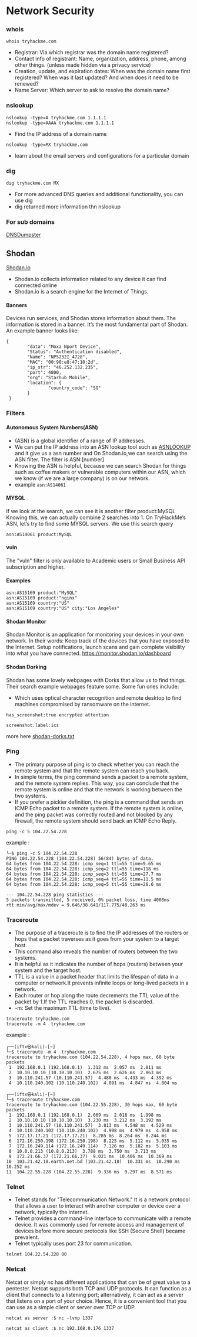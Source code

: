 # Network Security
### whois
```
whois tryhackme.com
```
- Registrar: Via which registrar was the domain name registered?
- Contact info of registrant: Name, organization, address, phone, among other things. (unless made hidden via a privacy service)
- Creation, update, and expiration dates: When was the domain name first registered? When was it last updated? And when does it need to be renewed?
- Name Server: Which server to ask to resolve the domain name?
### nslookup
```
nslookup -type=A tryhackme.com 1.1.1.1
nslookup -type=AAAA tryhackme.com 1.1.1.1
```
- Find the IP address of a domain name
```
nslookup -type=MX tryhackme.com
```
- learn about the email servers and configurations for a particular domain
### dig
```
dig tryhackme.com MX
```
- For more advanced DNS queries and additional functionality, you can use dig
-  dig returned more information thn nslookup

### For sub domains

[DNSDumpster](https://dnsdumpster.com/)
## Shodan
[Shodan.io](https://www.shodan.io/)
- Shodan.io collects information related to any device it can find connected online
- Shodan.io is a search engine for the Internet of Things.
#### Banners
 Devices run services, and Shodan stores information about them. The information is stored in a banner. It’s the most fundamental part of Shodan.
An example banner looks like:
```
{
		"data": "Moxa Nport Device",
		"Status": "Authentication disabled",
		"Name": "NP5232I_4728",
		"MAC": "00:90:e8:47:10:2d",
		"ip_str": "46.252.132.235",
		"port": 4800,
		"org": "Starhub Mobile",
		"location": {
				"country_code": "SG"
		}
 }
```
### Filters
#### Autonomous System Numbers(ASN)
- (ASN) is a global identifier of a range of IP addresses.
- We can put the IP address into an ASN lookup tool such as [ASNLOOKUP](https://asnlookup.com/) and it give us a asn number and On Shodan.io,we can search using the ASN filter. The filter is ASN:[number]
- Knowing the ASN is helpful, because we can search Shodan for things such as coffee makers or vulnerable computers within our ASN, which we know (if we are a large company) is on our network.
- example ```asn:AS14061```

#### MYSQL
If we look at the search, we can see it is another filter product:MySQL
Knowing this, we can actually combine 2 searches into 1.
On TryHackMe’s ASN, let’s try to find some MYSQL servers.
We use this search query

```asn:AS14061 product:MySQL```
#### vuln
The "vuln" filter is only available to Academic users or Small Business API subscription and higher.
#### Examples
```
asn:AS15169 product:"MySQL"
asn:AS15169 product:"nginx"
asn:AS15169 country:"US"
asn:AS15169 country:"US" city:"Los Angeles"
```
#### Shodan Monitor
Shodan Monitor is an application for monitoring your devices in your own network. In their words:
Keep track of the devices that you have exposed to the Internet. Setup notifications, launch scans and gain complete visibility into what you have connected.
https://monitor.shodan.io/dashboard
#### Shodan Dorking
Shodan has some lovely webpages with Dorks that allow us to find things. Their search example webpages feature some.
Some fun ones include:
- Which uses optical character recognition and remote desktop to find machines compromised by ransomware on the internet. 
```
has_screenshot:true encrypted attention
```
```
screenshot.label:ics
```
more here [shodan-dorks.txt](shodan-dorks.txt)

### Ping
 - The primary purpose of ping is to check whether you can reach the remote system and that the remote system can reach you back.
 - In simple terms, the ping command sends a packet to a remote system, and the remote system replies. This way, you can conclude that the remote system is online and that the network is working between the two systems.
 - If you prefer a pickier definition, the ping is a command that sends an ICMP Echo packet to a remote system. If the remote system is online, and the ping packet was correctly routed and not blocked by any firewall, the remote system should send back an ICMP Echo Reply.
```
ping -c 5 104.22.54.228
```
example :
```
└─$ ping -c 5 104.22.54.228       
PING 104.22.54.228 (104.22.54.228) 56(84) bytes of data.
64 bytes from 104.22.54.228: icmp_seq=1 ttl=55 time=9.65 ms
64 bytes from 104.22.54.228: icmp_seq=2 ttl=55 time=118 ms
64 bytes from 104.22.54.228: icmp_seq=3 ttl=55 time=27.7 ms
64 bytes from 104.22.54.228: icmp_seq=4 ttl=55 time=11.5 ms
64 bytes from 104.22.54.228: icmp_seq=5 ttl=55 time=26.6 ms

--- 104.22.54.228 ping statistics ---
5 packets transmitted, 5 received, 0% packet loss, time 4008ms
rtt min/avg/max/mdev = 9.646/38.641/117.775/40.263 ms

```
### Traceroute
- The purpose of a traceroute is to find the IP addresses of the routers or hops that a packet traverses as it goes from your system to a target host.
- This command also reveals the number of routers between the two systems.
- It is helpful as it indicates the number of hops (routers) between your system and the target host.
- TTL is a value in a packet header that limits the lifespan of data in a computer or network.It prevents infinite loops or long-lived packets in a network.
- Each router or hop along the route decrements the TTL value of the packet by 1.If the TTL reaches 0, the packet is discarded.
- -m: Set the maximum TTL (time to live).
```
traceroute tryhackme.com
traceroute -m 4  tryhackme.com
```
example :
```
┌──(iftx㉿kali)-[~]
└─$ traceroute -m 4  tryhackme.com
traceroute to tryhackme.com (104.22.54.228), 4 hops max, 60 byte packets
 1  192.168.0.1 (192.168.0.1)  1.312 ms  2.057 ms  2.011 ms
 2  10.10.10.10 (10.10.10.10)  2.675 ms  2.626 ms  2.863 ms
 3  10.110.241.57 (10.110.241.57)  4.480 ms  4.433 ms  4.392 ms
 4  10.110.240.102 (10.110.240.102)  4.891 ms  4.847 ms  4.804 ms
                                                                                                                                                  
┌──(iftx㉿kali)-[~]
└─$ traceroute tryhackme.com     
traceroute to tryhackme.com (104.22.55.228), 30 hops max, 60 byte packets
 1  192.168.0.1 (192.168.0.1)  2.069 ms  2.018 ms  1.998 ms
 2  10.10.10.10 (10.10.10.10)  3.230 ms  3.212 ms  3.192 ms
 3  10.110.241.57 (10.110.241.57)  3.813 ms  4.548 ms  4.529 ms
 4  10.110.240.102 (10.110.240.102)  4.998 ms  4.979 ms  4.958 ms
 5  172.17.17.21 (172.17.17.21)  8.285 ms  8.264 ms  8.244 ms
 6  172.16.250.198 (172.16.250.198)  8.225 ms  5.112 ms  5.035 ms
 7  172.16.249.114 (172.16.249.114)  7.126 ms  5.182 ms  5.103 ms
 8  10.8.0.213 (10.8.0.213)  3.788 ms  3.750 ms  3.713 ms
 9  172.21.66.37 (172.21.66.37)  9.021 ms  10.406 ms  10.369 ms
10  103.21.42.18.earth.net.bd (103.21.42.18)  10.331 ms  10.290 ms  10.252 ms
11  104.22.55.228 (104.22.55.228)  9.336 ms  9.297 ms  8.571 ms

```
### Telnet
- Telnet stands for "Telecommunication Network." It is a network protocol that allows a user to interact with another computer or device over a network, typically the internet.
- Telnet provides a command-line interface to communicate with a remote device. It was commonly used for remote access and management of devices before more secure protocols like SSH (Secure Shell) became prevalent.
- Telnet typically uses port 23 for communication.
```
telnet 104.22.54.228 80
```
### Netcat
Netcat or simply nc has different applications that can be of great value to a pentester. Netcat supports both TCP and UDP protocols. It can function as a client that connects to a listening port; alternatively, it can act as a server that listens on a port of your choice. Hence, it is a convenient tool that you can use as a simple client or server over TCP or UDP.

```
netcat as server :$ nc -lvnp 1337
```
```
netcat as client :$ nc 192.168.0.176 1337
```


